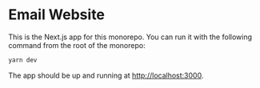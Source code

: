 # Email Website

This is the Next.js app for this monorepo. You can run it with the following command from the root of the monorepo:

```bash
yarn dev
```

The app should be up and running at <http://localhost:3000>.
